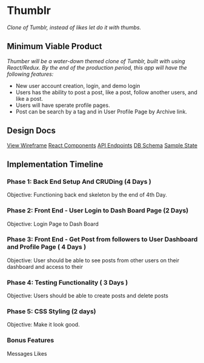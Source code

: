# Thumblr

*Clone of Tumblr, instead of likes let do it with thumbs.*

## Minimum Viable Product
*Thumber will be a water-down themed clone of Tumblr, built with using React/Redux. By the end of the production period, this app will have the following features:*

- New user account creation, login, and demo login
- Users has the ability to post a post, like a post, follow another users, and like a post.
- Users will have sperate profile pages.
- Post can be search by a tag and in User Profile Page by Archive link.

## Design Docs
[View Wireframe](https://github.com/JJGITTY2018/Thumblr/blob/master/docs/wireframe.jpg "View Wireframe")
[React Components](https://github.com/JJGITTY2018/Thumblr/blob/master/docs/component_hierachy.md "React Components")
[API Endpoints](https://github.com/JJGITTY2018/Thumblr/blob/master/docs/API_Endpoints.md "API Endpoints")
[DB Schema](https://github.com/JJGITTY2018/Thumblr/blob/master/docs/DB%20Scheme.md "DB Schema")
[Sample State](https://github.com/JJGITTY2018/Thumblr/blob/master/docs/Sample%20State.md "Sample State")

## Implementation Timeline

### Phase 1: Back End Setup And CRUDing (4 Days )
Objective: Functioning back end skeleton by the end of 4th Day.


### Phase 2: Front End - User Login to Dash Board Page (2 Days)
Objective: Login Page to Dash Board

### Phase 3: Front End - Get Post from followers to User Dashboard and Profile Page ( 4 Days )

Objective: User should be able to see posts from other users on their dashboard and access to their 

### Phase 4: Testing Functionality ( 3 Days )

Objective: Users should be able to create posts and delete posts

### Phase 5: CSS Styling (2 days)
Objective: Make it look good. 


### Bonus Features
Messages
Likes

